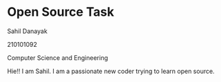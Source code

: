 # Open Source Task

Sahil Danayak

210101092

Computer Science and Engineering

Hie!! I am Sahil. I am a passionate new coder trying to learn open source.
